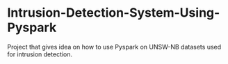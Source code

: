 # Intrusion-Detection-System-Using-Pyspark
Project that gives idea on how to use Pyspark on UNSW-NB datasets used for intrusion detection.
